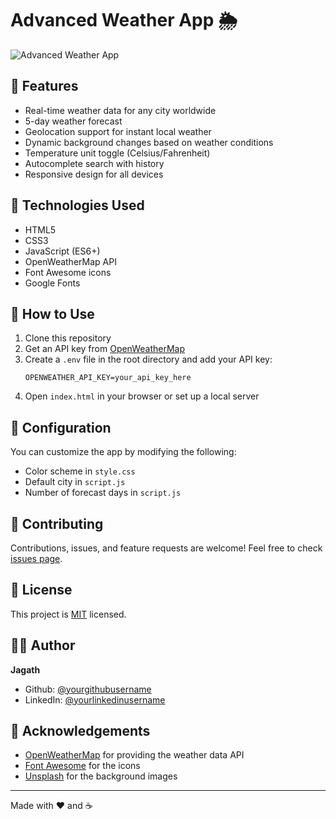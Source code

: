 # Advanced Weather App 🌦️

![Advanced Weather App](https://simpl-weather.vercel.app/)

## 🌟 Features

- Real-time weather data for any city worldwide
- 5-day weather forecast
- Geolocation support for instant local weather
- Dynamic background changes based on weather conditions
- Temperature unit toggle (Celsius/Fahrenheit)
- Autocomplete search with history
- Responsive design for all devices

## 🚀 Technologies Used

- HTML5
- CSS3
- JavaScript (ES6+)
- OpenWeatherMap API
- Font Awesome icons
- Google Fonts

## 📌 How to Use

1. Clone this repository
2. Get an API key from [OpenWeatherMap](https://openweathermap.org/api)
3. Create a `.env` file in the root directory and add your API key:
   ```
   OPENWEATHER_API_KEY=your_api_key_here
   ```
4. Open `index.html` in your browser or set up a local server

## 🔧 Configuration

You can customize the app by modifying the following:

- Color scheme in `style.css`
- Default city in `script.js`
- Number of forecast days in `script.js`

## 🤝 Contributing

Contributions, issues, and feature requests are welcome! Feel free to check [issues page](https://github.com/yourusername/advanced-weather-app/issues).

## 📝 License

This project is [MIT](https://choosealicense.com/licenses/mit/) licensed.

## 👨‍💻 Author

**Jagath**

- Github: [@yourgithubusername](https://github.com/yourgithubusername)
- LinkedIn: [@yourlinkedinusername](https://linkedin.com/in/yourlinkedinusername)

## 🙏 Acknowledgements

- [OpenWeatherMap](https://openweathermap.org/) for providing the weather data API
- [Font Awesome](https://fontawesome.com/) for the icons
- [Unsplash](https://unsplash.com/) for the background images

---

Made with ❤️ and ☕